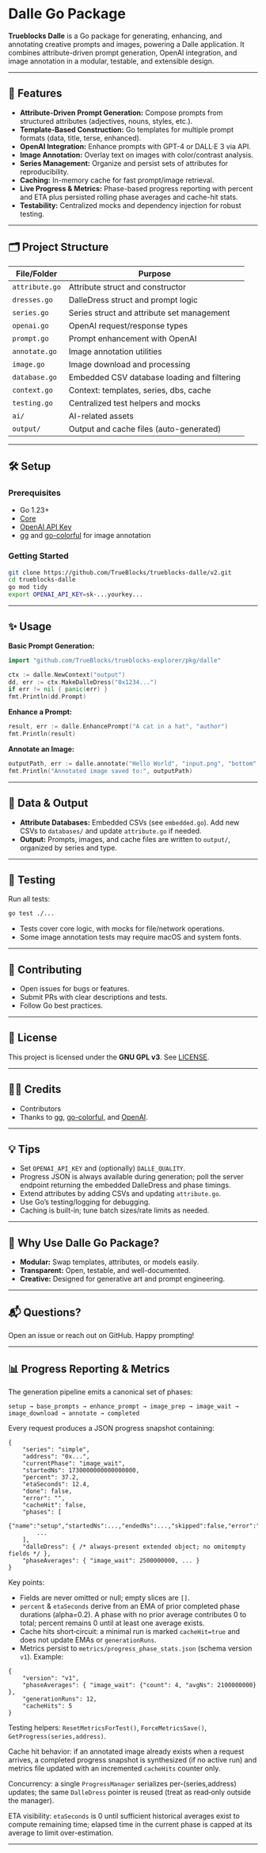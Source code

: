 # Dalle Go Package

**Trueblocks Dalle** is a Go package for generating, enhancing, and annotating creative prompts and images, powering a Dalle application. It combines attribute-driven prompt generation, OpenAI integration, and image annotation in a modular, testable, and extensible design.

---

## 🚀 Features

- **Attribute-Driven Prompt Generation:** Compose prompts from structured attributes (adjectives, nouns, styles, etc.).
- **Template-Based Construction:** Go templates for multiple prompt formats (data, title, terse, enhanced).
- **OpenAI Integration:** Enhance prompts with GPT-4 or DALL·E 3 via API.
- **Image Annotation:** Overlay text on images with color/contrast analysis.
- **Series Management:** Organize and persist sets of attributes for reproducibility.
- **Caching:** In-memory cache for fast prompt/image retrieval.
- **Live Progress & Metrics:** Phase-based progress reporting with percent and ETA plus persisted rolling phase averages and cache-hit stats.
- **Testability:** Centralized mocks and dependency injection for robust testing.

---

## 🗂️ Project Structure

| File/Folder     | Purpose                                     |
| --------------- | ------------------------------------------- |
| `attribute.go`  | Attribute struct and constructor            |
| `dresses.go`    | DalleDress struct and prompt logic          |
| `series.go`     | Series struct and attribute set management  |
| `openai.go`     | OpenAI request/response types               |
| `prompt.go`     | Prompt enhancement with OpenAI              |
| `annotate.go`   | Image annotation utilities                  |
| `image.go`      | Image download and processing               |
| `database.go`   | Embedded CSV database loading and filtering |
| `context.go`    | Context: templates, series, dbs, cache      |
| `testing.go`    | Centralized test helpers and mocks          |
| `ai/`           | AI-related assets                           |
| `output/`       | Output and cache files (auto-generated)     |

---

## 🛠️ Setup

### Prerequisites

- Go 1.23+
- [Core](https://github.com/TrueBlocks/trueblocks-core)
- [OpenAI API Key](https://platform.openai.com/account/api-keys)
- [gg](https://github.com/fogleman/gg) and [go-colorful](https://github.com/lucasb-eyer/go-colorful) for image annotation

### Getting Started

```bash
git clone https://github.com/TrueBlocks/trueblocks-dalle/v2.git
cd trueblocks-dalle
go mod tidy
export OPENAI_API_KEY=sk-...yourkey...
```

---

## ✨ Usage

**Basic Prompt Generation:**

```go
import "github.com/TrueBlocks/trueblocks-explorer/pkg/dalle"

ctx := dalle.NewContext("output")
dd, err := ctx.MakeDalleDress("0x1234...")
if err != nil { panic(err) }
fmt.Println(dd.Prompt)
```

**Enhance a Prompt:**

```go
result, err := dalle.EnhancePrompt("A cat in a hat", "author")
fmt.Println(result)
```

**Annotate an Image:**

```go
outputPath, err := dalle.annotate("Hello World", "input.png", "bottom", 0.1)
fmt.Println("Annotated image saved to:", outputPath)
```

---

## 🧩 Data & Output

- **Attribute Databases:** Embedded CSVs (see `embedded.go`). Add new CSVs to `databases/` and update `attribute.go` if needed.
- **Output:** Prompts, images, and cache files are written to `output/`, organized by series and type.

---

## 🧪 Testing

Run all tests:

```bash
go test ./...
```

- Tests cover core logic, with mocks for file/network operations.
- Some image annotation tests may require macOS and system fonts.

---

## 📝 Contributing

- Open issues for bugs or features.
- Submit PRs with clear descriptions and tests.
- Follow Go best practices.

---

## 📜 License

This project is licensed under the **GNU GPL v3**. See [LICENSE](./LICENSE).

---

## 👩‍💻 Credits

- Contributors
- Thanks to [gg](https://github.com/fogleman/gg), [go-colorful](https://github.com/lucasb-eyer/go-colorful), and [OpenAI](https://openai.com/).

---

## 💡 Tips

- Set `OPENAI_API_KEY` and (optionally) `DALLE_QUALITY`.
- Progress JSON is always available during generation; poll the server endpoint returning the embedded DalleDress and phase timings.
- Extend attributes by adding CSVs and updating `attribute.go`.
- Use Go’s testing/logging for debugging.
- Caching is built-in; tune batch sizes/rate limits as needed.

---

## 🌈 Why Use Dalle Go Package?

- **Modular:** Swap templates, attributes, or models easily.
- **Transparent:** Open, testable, and well-documented.
- **Creative:** Designed for generative art and prompt engineering.

---

## 📬 Questions?

Open an issue or reach out on GitHub. Happy prompting!

---

## 📊 Progress Reporting & Metrics

The generation pipeline emits a canonical set of phases:

`setup → base_prompts → enhance_prompt → image_prep → image_wait → image_download → annotate → completed`

Every request produces a JSON progress snapshot containing:

```
{
	"series": "simple",
	"address": "0x...",
	"currentPhase": "image_wait",
	"startedNs": 1730000000000000000,
	"percent": 37.2,
	"etaSeconds": 12.4,
	"done": false,
	"error": "",
	"cacheHit": false,
	"phases": [
		{"name":"setup","startedNs":...,"endedNs":...,"skipped":false,"error":""},
		...
	],
	"dalleDress": { /* always-present extended object; no omitempty fields */ },
	"phaseAverages": { "image_wait": 2500000000, ... }
}
```

Key points:

- Fields are never omitted or null; empty slices are `[]`.
- `percent` & `etaSeconds` derive from an EMA of prior completed phase durations (alpha=0.2). A phase with no prior average contributes 0 to total; percent remains 0 until at least one average exists.
- Cache hits short‑circuit: a minimal run is marked `cacheHit=true` and does not update EMAs or `generationRuns`.
- Metrics persist to `metrics/progress_phase_stats.json` (schema version `v1`). Example:

```
{
	"version": "v1",
	"phaseAverages": { "image_wait": {"count": 4, "avgNs": 2100000000} },
	"generationRuns": 12,
	"cacheHits": 5
}
```

Testing helpers: `ResetMetricsForTest()`, `ForceMetricsSave()`, `GetProgress(series,address)`.

Cache hit behavior: if an annotated image already exists when a request arrives, a completed progress snapshot is synthesized (if no active run) and metrics file updated with an incremented `cacheHits` counter only.

Concurrency: a single `ProgressManager` serializes per-(series,address) updates; the same `DalleDress` pointer is reused (treat as read‑only outside the manager).

ETA visibility: `etaSeconds` is 0 until sufficient historical averages exist to compute remaining time; elapsed time in the current phase is capped at its average to limit over-estimation.

---

